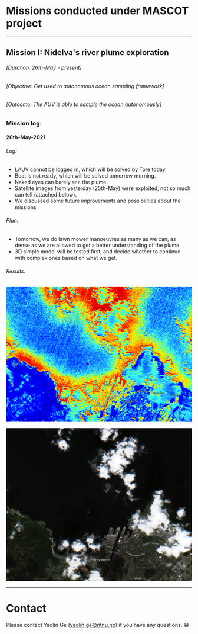 # Missions conducted under MASCOT project

---

## Mission I: Nidelva's river plume exploration

###### [Duration: 26th-May - present]
###### [Objective: Get used to autonomous ocean sampling framework]
###### [Outcome: The AUV is able to sample the ocean autonomously]

### Mission log:

#### 26th-May-2021

###### Log:
- LAUV cannot be logged in, which will be solved by Tore today. 
- Boat is not ready, which will be solved tomorrow morning. 
- Naked eyes can barely see the plume.
- Satellite images from yesterday (25th-May) were exploited, not so much can tell (attached below).
- We discussed some future improvements and possibilities about the missions

###### Plan:
- Tomorrow, we do lawn mower manoeuvres as many as we can, as dense as we are allowed to get a better understanding of the plume. 
- 3D simple model will be tested first, and decide whether to continue with complex ones based on what we get. 

###### Results:

![Satellite true image](Nidelva/May26/S01.png "Satellite true image")
<!-- (https://apps.sentinel-hub.com/eo-browser/?zoom=13&lat=63.45481&lng=10.39547&themeId=DEFAULT-THEME&visualizationUrl=https%3A%2F%2Fservices.sentinel-hub.com%2Fogc%2Fwms%2Fbd86bcc0-f318-402b-a145-015f85b9427e&datasetId=S2L2A&fromTime=2021-05-25T00%3A00%3A00.000Z&toTime=2021-05-25T23%3A59%3A59.999Z&layerId=1_TRUE_COLOR) -->
![Satellite moisture image](Nidelva/May26/S02.png "Satellite moisture index image")
<!-- (https://apps.sentinel-hub.com/eo-browser/?zoom=13&lat=63.45481&lng=10.39547&themeId=DEFAULT-THEME&visualizationUrl=https%3A%2F%2Fservices.sentinel-hub.com%2Fogc%2Fwms%2Fbd86bcc0-f318-402b-a145-015f85b9427e&datasetId=S2L2A&fromTime=2021-05-25T00%3A00%3A00.000Z&toTime=2021-05-25T23%3A59%3A59.999Z&layerId=5-MOISTURE-INDEX1) -->

---

# Contact

Please contact Yaolin Ge (yaolin.ge@ntnu.no) if you have any questions. :grin: